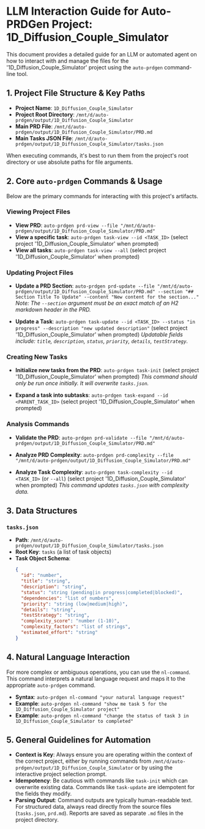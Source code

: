 
# LLM Interaction Guide for Auto-PRDGen Project: 1D_Diffusion_Couple_Simulator

This document provides a detailed guide for an LLM or automated agent on how to interact with and manage the files for the '1D_Diffusion_Couple_Simulator' project using the `auto-prdgen` command-line tool.

## 1. Project File Structure & Key Paths

- **Project Name**: `1D_Diffusion_Couple_Simulator`
- **Project Root Directory**: `/mnt/d/auto-prdgen/output/1D_Diffusion_Couple_Simulator`
- **Main PRD File**: `/mnt/d/auto-prdgen/output/1D_Diffusion_Couple_Simulator/PRD.md`
- **Main Tasks JSON File**: `/mnt/d/auto-prdgen/output/1D_Diffusion_Couple_Simulator/tasks.json`

When executing commands, it's best to run them from the project's root directory or use absolute paths for file arguments.

## 2. Core `auto-prdgen` Commands & Usage

Below are the primary commands for interacting with this project's artifacts.

### Viewing Project Files

- **View PRD**: `auto-prdgen prd-view --file "/mnt/d/auto-prdgen/output/1D_Diffusion_Couple_Simulator/PRD.md"`
- **View a specific task**: `auto-prdgen task-view --id <TASK_ID>` (select project '1D_Diffusion_Couple_Simulator' when prompted)
- **View all tasks**: `auto-prdgen task-view --all` (select project '1D_Diffusion_Couple_Simulator' when prompted)

### Updating Project Files

- **Update a PRD Section**:
  `auto-prdgen prd-update --file "/mnt/d/auto-prdgen/output/1D_Diffusion_Couple_Simulator/PRD.md" --section "## Section Title To Update" --content "New content for the section..."`
  *Note: The `--section` argument must be an exact match of an H2 markdown header in the PRD.*

- **Update a Task**:
  `auto-prdgen task-update --id <TASK_ID> --status "in progress" --description "new updated description"` (select project '1D_Diffusion_Couple_Simulator' when prompted)
  *Updatable fields include: `title`, `description`, `status`, `priority`, `details`, `testStrategy`.*

### Creating New Tasks

- **Initialize new tasks from the PRD**:
  `auto-prdgen task-init` (select project '1D_Diffusion_Couple_Simulator' when prompted)
  *This command should only be run once initially. It will overwrite `tasks.json`.*

- **Expand a task into subtasks**:
  `auto-prdgen task-expand --id <PARENT_TASK_ID>` (select project '1D_Diffusion_Couple_Simulator' when prompted)

### Analysis Commands

- **Validate the PRD**:
  `auto-prdgen prd-validate --file "/mnt/d/auto-prdgen/output/1D_Diffusion_Couple_Simulator/PRD.md"`

- **Analyze PRD Complexity**:
  `auto-prdgen prd-complexity --file "/mnt/d/auto-prdgen/output/1D_Diffusion_Couple_Simulator/PRD.md"`

- **Analyze Task Complexity**:
  `auto-prdgen task-complexity --id <TASK_ID>` (or `--all`) (select project '1D_Diffusion_Couple_Simulator' when prompted)
  *This command updates `tasks.json` with complexity data.*

## 3. Data Structures

### `tasks.json`
- **Path**: `/mnt/d/auto-prdgen/output/1D_Diffusion_Couple_Simulator/tasks.json`
- **Root Key**: `tasks` (a list of task objects)
- **Task Object Schema**:
  ```json
  {
    "id": "number",
    "title": "string",
    "description": "string",
    "status": "string (pending|in progress|completed|blocked)",
    "dependencies": "list of numbers",
    "priority": "string (low|medium|high)",
    "details": "string",
    "testStrategy": "string",
    "complexity_score": "number (1-10)",
    "complexity_factors": "list of strings",
    "estimated_effort": "string"
  }
  ```

## 4. Natural Language Interaction

For more complex or ambiguous operations, you can use the `nl-command`. This command interprets a natural language request and maps it to the appropriate `auto-prdgen` command.

- **Syntax**: `auto-prdgen nl-command "your natural language request"`
- **Example**: `auto-prdgen nl-command "show me task 5 for the 1D_Diffusion_Couple_Simulator project"`
- **Example**: `auto-prdgen nl-command "change the status of task 3 in 1D_Diffusion_Couple_Simulator to completed"`

## 5. General Guidelines for Automation

- **Context is Key**: Always ensure you are operating within the context of the correct project, either by running commands from `/mnt/d/auto-prdgen/output/1D_Diffusion_Couple_Simulator` or by using the interactive project selection prompt.
- **Idempotency**: Be cautious with commands like `task-init` which can overwrite existing data. Commands like `task-update` are idempotent for the fields they modify.
- **Parsing Output**: Command outputs are typically human-readable text. For structured data, always read directly from the source files (`tasks.json`, `prd.md`). Reports are saved as separate `.md` files in the project directory.
